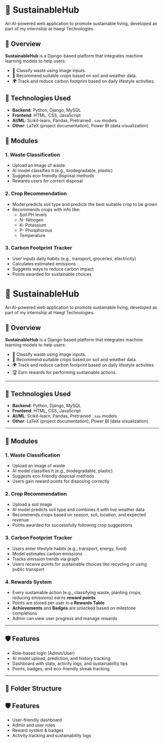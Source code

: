 # 🌱 SustainableHub

An AI-powered web application to promote sustainable living, developed as part of my internship at Haegl Technologies.

## 🚀 Overview

**SustainableHub** is a Django-based platform that integrates machine learning models to help users:
- 📸 Classify waste using image inputs.
- 🌾 Recommend suitable crops based on soil and weather data.
- 🌍 Track and reduce carbon footprint based on daily lifestyle activities.

## 🧠 Technologies Used

- **Backend**: Python, Django, MySQL
- **Frontend**: HTML, CSS, JavaScript
- **AI/ML**: Scikit-learn, Pandas, Pretrained `.sav` models
- **Other**: LaTeX (project documentation), Power BI (data visualization)

## 🧩 Modules

### 1. Waste Classification
- Upload an image of waste
- AI model classifies it (e.g., biodegradable, plastic)
- Suggests eco-friendly disposal methods
- Rewards users for correct disposal

### 2. Crop Recommendation
- Model predicts soil type and predicts the best suitable crop to be grown
- Recommends crops with info like:
  - Soil PH levels
  - N- Nitrogen
  - K- Potassium
  - P- Phosphorous
  - Temperature

### 3. Carbon Footprint Tracker
- User inputs daily habits (e.g., transport, groceries, electricity)
- Calculates estimated emissions
- Suggests ways to reduce carbon impact
- Points awarded for sustainable choices

# 🌱 SustainableHub

An AI-powered web application to promote sustainable living, developed as part of my internship at Haegl Technologies.

## 🚀 Overview

**SustainableHub** is a Django-based platform that integrates machine learning models to help users:
- 📸 Classify waste using image inputs.
- 🌾 Recommend suitable crops based on soil and weather data.
- 🌍 Track and reduce carbon footprint based on daily lifestyle activities.
- 🏆 Earn rewards for performing sustainable actions.

---

## 🧠 Technologies Used

- **Backend**: Python, Django, MySQL
- **Frontend**: HTML, CSS, JavaScript
- **AI/ML**: Scikit-learn, Pandas, Pretrained `.sav` models
- **Other**: LaTeX (project documentation), Power BI (data visualization)

---

## 🧩 Modules

### 1. Waste Classification
- Upload an image of waste
- AI model classifies it (e.g., biodegradable, plastic)
- Suggests eco-friendly disposal methods
- Users gain reward points for disposing correctly

### 2. Crop Recommendation
- Upload a soil image
- AI model predicts soil type and combines it with live weather data
- Recommends crops based on season, soil, location, and expected revenue
- Points awarded for successfully following crop suggestions

### 3. Carbon Footprint Tracker
- Users enter lifestyle habits (e.g., transport, energy, food)
- Model estimates carbon emissions
- Tracks emission trends via graph
- Users receive points for sustainable choices like recycling or using public transport

### 4. Rewards System 
- Every sustainable action (e.g., classifying waste, planting crops, reducing emissions) earns **reward points**
- Points are stored per user in a **Rewards Table**
- **Achievements** and **Badges** are unlocked based on milestone completions
- Admin can view user progress and manage rewards

---

## 🛡️ Features

- Role-based login (Admin/User)
- AI model upload, prediction, and history tracking
- Dashboard with stats, activity logs, and sustainability tips
- Points, badges, and eco-friendly streak tracking

---

## 📁 Folder Structure



## 🛡️ Features

- User-friendly dashboard
- Admin and user roles
- Reward system & badges
- Activity tracking and sustainability logs




